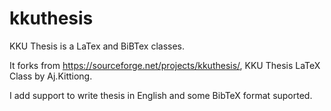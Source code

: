 kkuthesis
=========

KKU Thesis is a LaTex and BiBTex classes. 

It forks from https://sourceforge.net/projects/kkuthesis/, 
KKU Thesis LaTeX Class by Aj.Kittiong.

I add support to write thesis in English and some BibTeX format suported.

